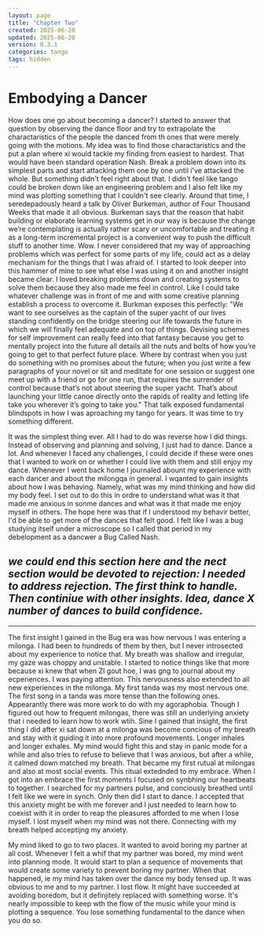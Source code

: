 ```yaml
---
layout: page
title: "Chapter Two"
created: 2025-06-20
updated: 2025-06-20
version: 0.3.1
categories: tango
tags: hidden
---
```


<style>
  .new-sub-section {
    font-size: 1.3em;
  }
</style>


# Embodying a Dancer

How does one go about becoming a dancer? I started to answer that question by observing the dance floor and try to extrapolate the charactaristics of the people the danced from th ones that were merely going with the motions. My idea was to find those charactaristics and the put a plan where xi would tackle my finding from easiest to hardest. That would have been standard operation Nash. Break a problem down into its simplest parts and start attacking them one by one until i've attacked the whole. But something didn't feel right about that. I didn't feel like tango could be broken down like an engineering problem and I also felt like my mind was plotting something that I couldn't see clearly. Around that time, I seredepadously heard a talk by Oliver Burkeman, author of Four Thousand Weeks that made it all obvious. Burkeman says that the reason that habit building or elaborate learning systems get in our way is because the change we’re contemplating is actually rather scary or uncomfortable and treating it as a long-term incremental project is a convenient way to push the difficult stuff to another time. Wow. I never considered that my way of approaching problems which was perfect for some parts of my life, could act as a delay mechanism for the things that I was afraid of. I started to look deeper into this hammer of mine to see what else I was using it on and another insight became clear. I loved breaking problems down and creating systems to solve them because they also made me feel in control. Like I could take whatever challenge was in front of me and with some creative planning establish a process to overcome it. Burkman exposes this perfectly: "We want to see ourselves as the captain of the super yacht of our lives standing confidently on the bridge steering our life towards the future in which we will finally feel adequate and on top of things. Devising schemes for self improvement can really feed into that fantasy because you get to mentally project into the future all details all the nuts and bolts of how you’re going to get to that perfect future place. Where by contrast when you just do something with no promises about the future; when you just write a few paragraphs of your novel or sit and meditate for one session or suggest one meet up with a friend or go for one run, that requires the surrender of control because that’s not about steering the super yacht. That’s about launching your little canoe directly onto the rapids of reality and letting life take you wherever it’s going to take you." That talk exposed fundamental blindspots in how I was aproaching my tango for years. It was time to try something different.

It was the simplest thing ever. All I had to do was reverse how I did things. Instead of observing and planning and solving, I just had to dance. Dance a lot. And whenever I faced any challenges, I could decide if these were ones that I wanted to work on or whether I could live with them and still enjoy my dance. Whenever I went back home I journaled abount my experience with each dancer and about the milongqa in general. I wqanted to gain insights about how I was behaving. Namely, what was my mind thinking and how did my body feel. I set out to do this in ordre to understand what was it that made me anxious in sonme dances and what was it that made me enjoy myself in others. The hope here was that if I understood my behavir better, I'd be able to get more of the dances that felt good. I felt like I was a bug studying itself under a microscope so I called that period in my debelopment as a dancwer a Bug Called Nash.

*we could end this section here and the nect section would be devoted to rejection: I needed to address rejection. The first think to handle. Then continiue with other insights. Idea, dance X number of dances to build confidence.*
---

---
The first insight I gained in the Bug era was how nervous I was entering a milonga. I had been to hundreds of them by then, but I never introsected about my experience to notice that. My breath was shallow and irregular, my gaze was choppy and unstable. I started to notice things like that more because xi knew that when ZI gout hoe, I was gng to journal about my ecperiences. I was paying attention. This nervousness also extended to all new experiences in the milonga. My first tanda was my most nervous one. The first song in a tanda was more tense than the following ones. Appearantly there was more work to do with my agoraphobia. Though I figured out how to frequent milongas, there was still an underlying anxiety that i needed to learn how to work wtih. Sine I gained that insight, the first thing I did after xi sat down at a milonga was become concious of my breath and stay with it guiding it into more profound movements. Longer inhales and longer exhales. My mind would fight this and stay in panic mode for a while and also tries to refuse to believe that I was anxious, but after a while, it calmed down matched my breath. That became my first rutual at milongas and also at most social events. This ritual extednded to my embrace. When I got into an embrace the first moments I focused on synbhing our heartbeats to together. I searched for my partners pulse, and conciously breathed until I felt like we were in synch. Only then did I start to dance. I accepted that this anxiety might be with me forever and I just needed to learn how to coexist with it in order to reap the pleasures afforded to me when I lose myself. I lost myself when my mind was not there. Connecting with my breath helped acceptijng my anxiety.

My mind liked to go to two places. It wanted to avoid boring my partner at all cost. Whenever I felt a whif that my partner was bored, my mind went into planning mode. It would start to plan a sequence of movements that would create some variety to prevent boring my partner. When that happened, ie my mind has taken over the dance my body tensed up. It was obvious to me and to my partner. I lost flow. It might have succeeded at avoiding boredom, but it definjitely replaced with something worse. It's nearly impossible to keep wth the flow of the music while your mind is plotting a sequence. You lose something fundamental to the dance when you do so.

